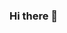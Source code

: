 ### Hi there 👋

<!--
**AnshShah3009/AnshShah3009** is a ✨ _special_ ✨ repository because its `README.md` (this file) appears on your GitHub profile.

Here are some ideas to get you started:

- 🔭 I’m currently working on 
- 🌱 I’m currently learning reinforcement learning and it's application in robotics
- 👯 I’m looking to collaborate on aerial robotics projects
- 🤔 I’m looking for help with thesis in robotics
- 💬 Ask me about books, sports, robots, chess, movies, coding, technology, Evs.
- 📫 How to reach me: anshshah3009@gmail.com
- ⚡ Fun fact: Nothing is original. You just forget the source of your idea.
